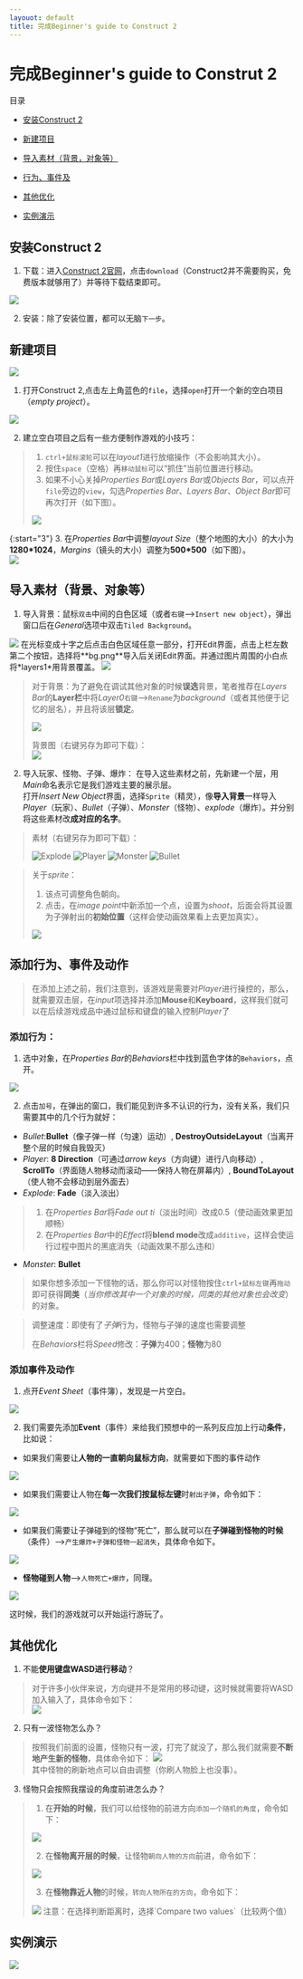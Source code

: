 ```yaml
---
layouot: default
title: 完成Beginner's guide to Construct 2
---
```


# 完成Beginner's guide to Construt 2

目录
* <a href="#c1">安装Construct 2</a>

* <a href="#c2">新建项目</a>

* <a href="#c3">导入素材（背景，对象等）</a>

* <a href="#c4">行为、事件及</a><!--大体完成 -->

* <a href="#c5">其他优化</a>

* <a href="#c6">实例演示</a>

## <a name="c1">安装Construct 2</a>

1. 下载：进入<a href="https://www.scirra.com/construct2" target="_blank">Construct 2官网</a>，点击`download`（Construct2并不需要购买，免费版本就够用了）并等待下载结束即可。

<img src="images/lab02/construct2 官网.png">

2. 安装：除了安装位置，都可以无脑`下一步`。

## <a name="c2">新建项目</a>

<img src="images/lab02/construct2 UI.png">

1. 打开Construct 2,点击左上角蓝色的`file`，选择`open`打开一个新的空白项目（*empty project*）。

<img src="images/lab02/emptyfile.png">

2. 建立空白项目之后有一些方便制作游戏的小技巧：
>1. `ctrl+鼠标滚轮`可以在*layout1*进行放缩操作（不会影响其大小）。
>2. 按住`space`（空格）再`移动鼠标`可以“抓住”当前位置进行移动。
>3. 如果不小心关掉*Properties Bar*或*Layers Bar*或*Objects Bar*，可以点开`file`旁边的`view`，勾选*Properties Bar*、*Layers Bar*、*Object Bar*即可再次打开（如下图）。
><img src="images/lab02/bars.png">

{:start="3"}
3. 在*Properties Bar*中调整*layout Size*（整个地图的大小）的大小为**1280*1024**，*Margins*（镜头的大小）调整为**500*500**（如下图）。  
<img src="images/lab02/bgsize.png">

## <a name="c3">导入素材（背景、对象等）</a>

1. 导入背景：鼠标`双击`中间的白色区域（或者`右键`-->`Insert new object`），弹出窗口后在*General*选项中双击`Tiled Background`。  
<img src="images/lab02/tiledbg.png">
在光标变成十字之后点击白色区域任意一部分，打开Edit界面，点击上栏左数第二个按钮，选择将**bg.png**导入后关闭Edit界面。并通过图片周围的小白点将*layers1*用背景覆盖。  
<img src="images/lab02/导入bg.png">

>对于背景：为了避免在调试其他对象的时候**误选**背景，笔者推荐在*Layers Bar*的**Layer栏**中将*Layer0*`右键`-->`Rename`为*background*（或者其他便于记忆的层名），并且将该层**锁定**。
>
><img src="images/lab02/lockthebg.png">
>
>背景图（右键另存为即可下载）：  
><img src="images/lab02/bg.png">

2. 导入玩家、怪物、子弹、爆炸：
在导入这些素材之前，先新建一个层，用*Main*命名表示它是我们游戏主要的展示层。  
打开*Insert New Object*界面，选择`Sprite`（精灵），像**导入背景**一样导入*Player*（玩家）、*Bullet*（子弹）、*Monster*（怪物）、*explode*（爆炸）。并分别将这些素材改**成对应的名字**。

>素材（右键另存为即可下载）：
>
><img src="images/lab02/explode.png" alt="Explode">
><img src="images/lab02/player.png" alt="Player">
><img src="images/lab02/monster.png" alt="Monster">
><img src="images/lab02/bullet.png" alt="Bullet">

>关于*sprite*：
>
>1. 该点可调整角色朝向。
>2. 点击，在*image point*中新添加一个点，设置为*shoot*，后面会将其设置为子弹射出的**初始位置**（这样会使动画效果看上去更加真实）。
><img src="images/lab02/point.png">

## <a name="c4">添加行为、事件及动作</a>

>在添加上述之前，我们注意到，该游戏是需要对*Player*进行操控的，那么，就需要双击层，在*input*项选择并添加**Mouse**和**Keyboard**，这样我们就可以在后续游戏成品中通过鼠标和键盘的输入控制*Player*了

### 添加行为：
1. 选中对象，在*Properties Bar*的*Behaviors*栏中找到蓝色字体的`Behaviors`，点开。  
<img src="images/lab02/whereisbehav.png">

2. 点击`加号`，在弹出的窗口，我们能见到许多不认识的行为，没有关系，我们只需要其中的几个行为就好：  
* *Bullet*:**Bullet**（像子弹一样（匀速）运动）, **DestroyOutsideLayout**（当离开整个层的时候自我毁灭）
* *Player*: **8 Direction**（可通过*arrow keys*（方向键）进行八向移动）, **ScrollTo**（界面随人物移动而滚动——保持人物在屏幕内）, **BoundToLayout**（使人物不会移动到层外面去）  
* *Explode*: **Fade**（淡入淡出）
>1. 在*Properties Bar*将*Fade out ti*（淡出时间）改成0.5（使动画效果更加顺畅）  
>2. 在*Properties Bar*中的*Effect*将**blend mode**改成`additive`，这样会使运行过程中图片的黑底消失（动画效果不那么违和）

* *Monster*: **Bullet**

>如果你想多添加一下怪物的话，那么你可以对怪物按住`ctrl+鼠标左键`再`拖动`即可获得**同类**（*当你修改其中一个对象的时候，同类的其他对象也会改变*）的对象。

>调整速度：即使有了*子弹*行为，怪物与子弹的速度也需要调整
>
>在*Behaviors*栏将*Speed*修改：**子弹**为400；**怪物**为80

### 添加事件及动作

1. 点开*Event Sheet*（事件簿），发现是一片空白。  
<img src="images/lab02/whereises.png">

2. 我们需要先添加**Event**（事件）来给我们预想中的一系列反应加上行动**条件**，比如说：  
* 如果我们需要让**人物的一直朝向鼠标方向**，就需要如下图的事件动作  
<img src="images/lab02/面向角度.png">

* 如果我们需要让人物在**每一次我们按鼠标左键**时`射出子弹`，命令如下：  
<img src="images/lab02/shoot.png">

* 如果我们需要让子弹碰到的怪物“死亡”，那么就可以在**子弹碰到怪物的时候**（条件）-->`产生爆炸+子弹和怪物一起消失`，具体命令如下。  
<img src="images/lab02/monsterdes.png">

* **怪物碰到人物**-->`人物死亡+爆炸`，同理。  
<img src="images/lab02/Playerdie.png">

这时候，我们的游戏就可以开始运行游玩了。


## <a name="c5">其他优化</a>

1. 不能**使用键盘WASD进行移动**？  
>对于许多小伙伴来说，方向键并不是常用的移动键，这时候就需要将WASD加入输入了，具体命令如下：  
><img src="images/lab02/WASD.png">

2. 只有一波怪物怎么办？  
>按照我们前面的设置，怪物只有一波，打完了就没了，那么我们就需要**不断地产生新的怪物**，具体命令如下： 
><img src="images/lab02/rebirth.png">  
其中怪物的刷新地点可以自由调整（你刷人物脸上也没事）。

3. 怪物只会按照我摆设的角度前进怎么办？  
>1. 在**开始的时候**，我们可以给怪物的前进方向`添加一个随机的角度`，命令如下：  
><img src="images/lab02/randomdegrees.png">
>
>2. 在**怪物离开层的时候**，让怪物`朝向人物的方向`前进，命令如下：  
><img src="images/lab02/outside.png">
>
>3. 在**怪物靠近人物**的时候，`转向人物所在的方向`，命令如下：  
><img src="images/lab02/toward.png">  
>注意：在选择判断距离时，选择`Compare two values`（比较两个值）

## <a name="c6">实例演示</a>

<img src="images/lab02/finish.gif">